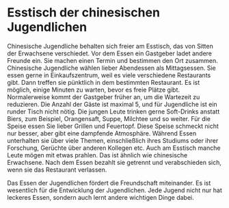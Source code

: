 # Esstisch der chinesischen Jugendlichen

Chinesische Jugendliche behalten sich freier am Esstisch, das von Sitten der Erwachsene verschiedet. Vor dem Essen ein Gastgeber ladet andere Freunde ein. Sie machen einen Termin
und bestimmen den Ort zusammen. Chinesische Jugendliche wählen lieber Abendessen als Mittagsessen. Sie essen gerne in Einkaufszentrum, weil es viele verschiedene Restaurants gibt.
Dann treffen sie pünktlich in dem bestimmten Restaurant. Es ist möglich, einige Minuten zu warten, bevor es freie Plätze gibt. Normalerweise kommt der Gastgeber früher an, um die
Wartezeit zu reduzieren. Die Anzahl der Gäste ist maximal 5, und für Jugendliche ist ein runder Tisch nicht nötig. Die jungen Leute trinken gerne Soft-Drinks anstatt Biers, zum Beispiel, Orangensaft, Suppe,
Milchtee und so weiter. Für die Speise essen Sie lieber Grillen und Feuertopf. Diese Speise
schmeckt nicht nur besser, aber gibt eine dampfende Atmosphäre. Während Essen unterhalten sie
über viele Themen, einschließlich ihres Studiums oder ihrer Forschung, Gerüchte über anderen Kollegen etc. Auch am Esstisch manche Leute mögen mit etwas prahlen. Das ist ähnlich wie chinesische Erwachsene.
Nach dem Essen bezahlt sie getrennt und verabschieden sich, wenn sie das
Restaurant verlassen.

Das Essen der Jugendlichen fördert die Freundschaft miteinander.
Es ist wesentlich für die Entwicklung der Jugendlichen. Jede Jugend
nicht nur hat leckeres Essen, sondern auch lernt andere wichtigen Dinge dabei.

